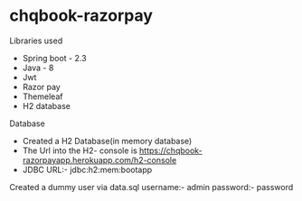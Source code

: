 # chqbook-razorpay
Libraries used
- Spring boot - 2.3
- Java - 8
- Jwt
- Razor pay
- Themeleaf
- H2 database

Database
  - Created a H2 Database(in memory database)
  - The Url into the H2- console is https://chqbook-razorpayapp.herokuapp.com/h2-console
  - JDBC URL:- jdbc:h2:mem:bootapp

Created a dummy user via data.sql
username:- admin
password:- password

